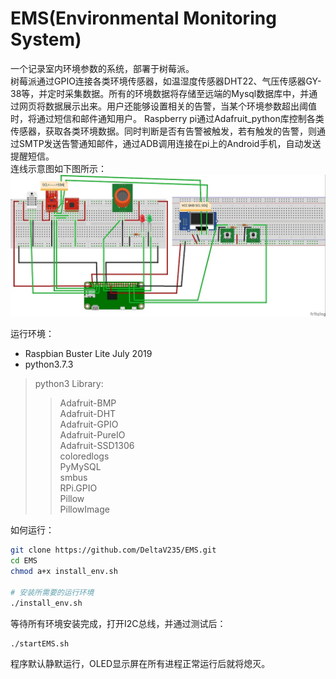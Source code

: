 # EMS(Environmental Monitoring System)
一个记录室内环境参数的系统，部署于树莓派。  
树莓派通过GPIO连接各类环境传感器，如温湿度传感器DHT22、气压传感器GY-38等，并定时采集数据。所有的环境数据将存储至远端的Mysql数据库中，并通过网页将数据展示出来。用户还能够设置相关的告警，当某个环境参数超出阈值时，将通过短信和邮件通知用户。
Raspberry pi通过Adafruit_python库控制各类传感器，获取各类环境数据。同时判断是否有告警被触发，若有触发的告警，则通过SMTP发送告警通知邮件，通过ADB调用连接在pi上的Android手机，自动发送提醒短信。  
连线示意图如下图所示：
![连线示意图](img/连接示意图.jpg)

运行环境：
* Raspbian Buster Lite July 2019
* python3.7.3

>python3 Library:  
>>Adafruit-BMP  
Adafruit-DHT  
Adafruit-GPIO  
Adafruit-PureIO  
Adafruit-SSD1306  
coloredlogs  
PyMySQL  
smbus  
RPi.GPIO  
Pillow  
PillowImage

如何运行：
```bash
git clone https://github.com/DeltaV235/EMS.git
cd EMS
chmod a+x install_env.sh

# 安装所需要的运行环境
./install_env.sh
```
等待所有环境安装完成，打开I2C总线，并通过测试后：
```bash
./startEMS.sh
```
程序默认静默运行，OLED显示屏在所有进程正常运行后就将熄灭。
